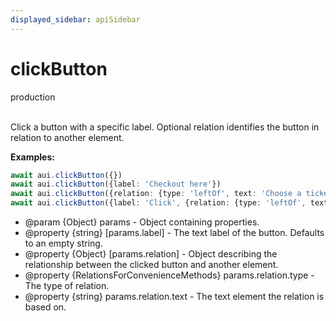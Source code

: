 ```yaml
---
displayed_sidebar: apiSidebar
---
```

# clickButton
<span class="theme-doc-version-badge badge badge--secondary">production</span><br/><br/>

Click a button with a specific label.
Optional relation identifies the button in relation to another element.

**Examples:** 
```typescript
await aui.clickButton({})
await aui.clickButton({label: 'Checkout here'})
await aui.clickButton({relation: {type: 'leftOf', text: 'Choose a ticket'}})
await aui.clickButton({label: 'Click', {relation: {type: 'leftOf', text: 'Choose a ticket'}})
```

   * @param \{Object} params - Object containing properties.
   * @property \{string} [params.label] - The text label of the button. Defaults to an empty string.
   * @property \{Object} [params.relation] - Object describing the relationship between the clicked button and another element.
   * @property \{RelationsForConvenienceMethods} params.relation.type - The type of relation.
   * @property \{string} params.relation.text - The text element the relation is based on.
